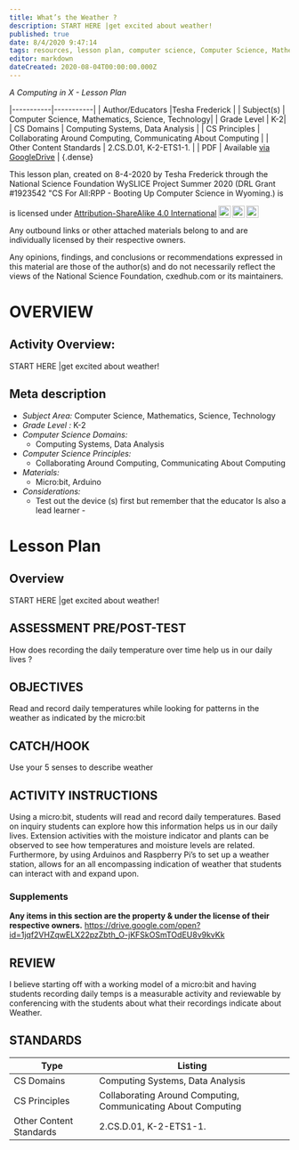 ```yaml
---
title: What’s the Weather ?
description: START HERE |get excited about weather!
published: true
date: 8/4/2020 9:47:14
tags: resources, lesson plan, computer science, Computer Science, Mathematics, Science, Technology 
editor: markdown
dateCreated: 2020-08-04T00:00:00.000Z
---
```

*A Computing in X - Lesson Plan*

|-----------|-----------|
| Author/Educators |Tesha Frederick |
| Subject(s) | Computer Science, Mathematics, Science, Technology|
| Grade Level | K-2|
| CS Domains | Computing Systems, Data Analysis |
| CS Principles | Collaborating Around Computing, Communicating About Computing |
| Other Content Standards | 2.CS.D.01, K-2-ETS1-1. | 
| PDF | Available [via GoogleDrive]() |
{.dense}






This lesson plan, created on 8-4-2020 by Tesha Frederick through the National Science Foundation WySLICE Project Summer 2020 (DRL Grant #1923542 "CS For All:RPP - Booting Up Computer Science in Wyoming.) is  <p xmlns:cc="http://creativecommons.org/ns#" >  is licensed under <a href="http://creativecommons.org/licenses/by-sa/4.0/?ref=chooser-v1" target="_blank" rel="license noopener noreferrer" style="display:inline-block;">Attribution-ShareAlike 4.0 International<img style="height:22px!important;margin-left:3px;vertical-align:text-bottom;" src="https://mirrors.creativecommons.org/presskit/icons/cc.svg?ref=chooser-v1"><img style="height:22px!important;margin-left:3px;vertical-align:text-bottom;" src="https://mirrors.creativecommons.org/presskit/icons/by.svg?ref=chooser-v1"><img style="height:22px!important;margin-left:3px;vertical-align:text-bottom;" src="https://mirrors.creativecommons.org/presskit/icons/sa.svg?ref=chooser-v1"></a></p>


Any outbound links or other attached materials belong to and are individually licensed by their respective owners. 


Any opinions, findings, and conclusions or recommendations expressed in this material are those of the author(s) and do not necessarily reflect the views of the National Science Foundation, cxedhub.com or its maintainers.


# OVERVIEW
## Activity Overview:  
START HERE |get excited about weather!
## Meta description
+ *Subject Area:* Computer Science, Mathematics, Science, Technology 
+ *Grade Level :* K-2 
+ *Computer Science Domains:*
   + Computing Systems, Data Analysis
+ *Computer Science Principles:*
   + Collaborating Around Computing, Communicating About Computing
+ *Materials:* 
   + Micro:bit, Arduino
+ *Considerations:*
   + Test out the device (s) first but remember that the  educator Is also a lead learner -


# Lesson Plan
## Overview
START HERE |get excited about weather!
## ASSESSMENT PRE/POST-TEST
How does recording the daily temperature over time help us in our daily lives ?
## OBJECTIVES
Read and record daily temperatures while looking for patterns in the weather as indicated by the micro:bit


## CATCH/HOOK
Use your 5 senses to describe weather


## ACTIVITY INSTRUCTIONS
Using a micro:bit, students will read and record daily temperatures. Based on inquiry students can explore how this information helps us in our daily lives.
Extension activities with the moisture indicator and plants can be observed to see how temperatures and moisture levels are related.  Furthermore, by using  Arduinos and Raspberry Pi’s to set up a weather station, allows for an all encompassing indication of weather that students can interact with and expand upon.


### Supplements
**Any items in this section are the property & under the license of their respective owners.**
https://drive.google.com/open?id=1jqf2VHZqwELX22pzZbth_O-jKFSkOSmTOdEU8v9kvKk




## REVIEW
I believe starting off with a working model of a micro:bit and having students recording  daily temps is a measurable activity and reviewable by conferencing with the students about what their recordings indicate about Weather.
## STANDARDS        
| Type | Listing | 
|-----------|-----------|
| CS Domains  | Computing Systems, Data Analysis|
| CS Principles   | Collaborating Around Computing, Communicating About Computing|
| Other Content Standards | 2.CS.D.01, K-2-ETS1-1.  |